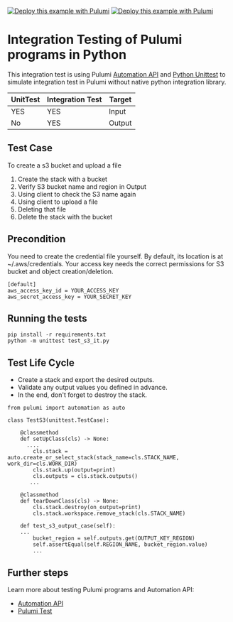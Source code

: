 [![Deploy this example with Pulumi](https://www.pulumi.com/images/deploy-with-pulumi/dark.svg)](https://app.pulumi.com/new?template=https://github.com/pulumi/examples/blob/master/testing-integration-py/README.md#gh-light-mode-only)
[![Deploy this example with Pulumi](https://www.pulumi.com/images/deploy-with-pulumi/light.svg)](https://app.pulumi.com/new?template=https://github.com/pulumi/examples/blob/master/testing-integration-py/README.md#gh-dark-mode-only)

# Integration Testing of Pulumi programs in Python

This integration test is using Pulumi [Automation API](https://www.pulumi.com/blog/automation-api/) and [Python Unittest](https://docs.python.org/3/library/unittest.html)  to simulate integration test in Pulumi without native python integration library.

| UnitTest | Integration Test |Target|
|--|--|--|
| YES | YES|Input|
| No | YES|Output|

## Test Case
To create a s3 bucket and upload a file

 1. Create the stack with a bucket
 3. Verify S3 bucket name and region in Output
 4. Using client to check the S3 name again
 5. Using client to upload a file
 6. Deleting that file
 7. Delete the stack with the bucket


## Precondition

You need to create the credential file yourself. By default, its location is at ~/.aws/credentials. Your access key needs the correct permissions for S3 bucket and object creation/deletion.
```
[default]
aws_access_key_id = YOUR_ACCESS_KEY
aws_secret_access_key = YOUR_SECRET_KEY
```

##  Running the tests
```
pip install -r requirements.txt
python -m unittest test_s3_it.py
```

## Test Life Cycle
 - Create a stack and export the desired outputs.
 - Validate any output values you defined in advance.
 - In the end, don't forget to destroy the stack.
```
from pulumi import automation as auto

class TestS3(unittest.TestCase):

    @classmethod
    def setUpClass(cls) -> None:
      ....
        cls.stack = auto.create_or_select_stack(stack_name=cls.STACK_NAME, work_dir=cls.WORK_DIR)
		cls.stack.up(output=print)
        cls.outputs = cls.stack.outputs()
       ...

    @classmethod
    def tearDownClass(cls) -> None:
        cls.stack.destroy(on_output=print)
        cls.stack.workspace.remove_stack(cls.STACK_NAME)

    def test_s3_output_case(self):
    ...
        bucket_region = self.outputs.get(OUTPUT_KEY_REGION)
        self.assertEqual(self.REGION_NAME, bucket_region.value)
        ...

```
## Further steps

Learn more about testing Pulumi programs and Automation API:

 - [Automation API](https://www.pulumi.com/blog/automation-api/)
 - [Pulumi Test](https://www.pulumi.com/docs/guides/testing/)
